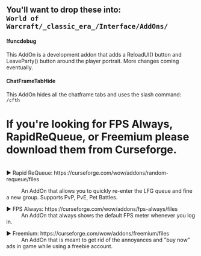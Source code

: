 <h2>You'll want to drop these into:<br> 
  <code>World of Warcraft/_classic_era_/Interface/AddOns/</code></h2>

<h4>!funcdebug</h4> This AddOn is a development addon that adds a ReloadUI() button and LeaveParty() button around the player portrait. More changes coming eventually.<br>
<h4>ChatFrameTabHide</h4> This AddOn hides all the chatframe tabs and uses the slash command: <code>/cfth</code> <p><h1></h1>


<h1>If you're looking for FPS Always, RapidReQueue, or Freemium please download them from Curseforge.</h1><br>
▶ Rapid ReQueue: https://curseforge.com/wow/addons/random-requeue/files<p>
<code>     </code> An AddOn that allows you to quickly re-enter the LFG queue and fine a new group. Supports PvP, PvE, Pet Battles.<p>
▶ FPS Always: https://curseforge.com/wow/addons/fps-always/files<br>
<code>     </code> An AddOn that always shows the default FPS meter whenever you log in.<p>
▶ Freemium: https://curseforge.com/wow/addons/freemium/files<br>
<code>     </code> An AddOn that is meant to get rid of the annoyances and "buy now" ads in game while using a freebie account.<p>
